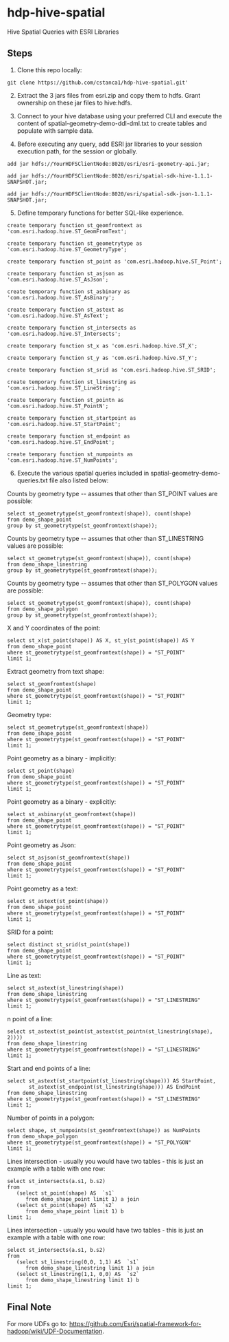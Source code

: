 # hdp-hive-spatial
Hive Spatial Queries with ESRI Libraries

## Steps
1. Clone this repo locally:

```
git clone https://github.com/cstanca1/hdp-hive-spatial.git' 
```

2. Extract the 3 jars files from esri.zip and copy them to hdfs. Grant ownership on these jar files to hive:hdfs.

3. Connect to your hive database using your preferred CLI and execute the content of spatial-geometry-demo-ddl-dml.txt to create tables and populate with sample data.

4. Before executing any query, add ESRI jar libraries to your session execution path, for the session or globally.


```
add jar hdfs://YourHDFSClientNode:8020/esri/esri-geometry-api.jar;

add jar hdfs://YourHDFSClientNode:8020/esri/spatial-sdk-hive-1.1.1-SNAPSHOT.jar;

add jar hdfs://YourHDFSClientNode:8020/esri/spatial-sdk-json-1.1.1-SNAPSHOT.jar;
```

5. Define temporary functions for better SQL-like experience.

```
create temporary function st_geomfromtext as 'com.esri.hadoop.hive.ST_GeomFromText';

create temporary function st_geometrytype as 'com.esri.hadoop.hive.ST_GeometryType';

create temporary function st_point as 'com.esri.hadoop.hive.ST_Point';

create temporary function st_asjson as 'com.esri.hadoop.hive.ST_AsJson';

create temporary function st_asbinary as 'com.esri.hadoop.hive.ST_AsBinary';

create temporary function st_astext as 'com.esri.hadoop.hive.ST_AsText';

create temporary function st_intersects as 'com.esri.hadoop.hive.ST_Intersects';

create temporary function st_x as 'com.esri.hadoop.hive.ST_X';

create temporary function st_y as 'com.esri.hadoop.hive.ST_Y';

create temporary function st_srid as 'com.esri.hadoop.hive.ST_SRID';

create temporary function st_linestring as 'com.esri.hadoop.hive.ST_LineString';

create temporary function st_pointn as 'com.esri.hadoop.hive.ST_PointN';

create temporary function st_startpoint as 'com.esri.hadoop.hive.ST_StartPoint';

create temporary function st_endpoint as 'com.esri.hadoop.hive.ST_EndPoint';

create temporary function st_numpoints as 'com.esri.hadoop.hive.ST_NumPoints';
```

6. Execute the various spatial queries included in spatial-geometry-demo-queries.txt file also listed below:

Counts by geometry type -- assumes that other than ST_POINT values are possible:

```
select st_geometrytype(st_geomfromtext(shape)), count(shape)
from demo_shape_point
group by st_geometrytype(st_geomfromtext(shape));
```

Counts by geometry type -- assumes that other than ST_LINESTRING values are possible:

```
select st_geometrytype(st_geomfromtext(shape)), count(shape)
from demo_shape_linestring
group by st_geometrytype(st_geomfromtext(shape));
```

Counts by geometry type -- assumes that other than ST_POLYGON values are possible:

```
select st_geometrytype(st_geomfromtext(shape)), count(shape)
from demo_shape_polygon
group by st_geometrytype(st_geomfromtext(shape));
```

X and Y coordinates of the point:

```
select st_x(st_point(shape)) AS X, st_y(st_point(shape)) AS Y 
from demo_shape_point 
where st_geometrytype(st_geomfromtext(shape)) = "ST_POINT"
limit 1;
```

Extract geometry from text shape:

```
select st_geomfromtext(shape) 
from demo_shape_point 
where st_geometrytype(st_geomfromtext(shape)) = "ST_POINT"
limit 1;
```

Geometry type:

```
select st_geometrytype(st_geomfromtext(shape)) 
from demo_shape_point 
where st_geometrytype(st_geomfromtext(shape)) = "ST_POINT"
limit 1;
```

Point geometry as a binary - implicitly:

```
select st_point(shape) 
from demo_shape_point 
where st_geometrytype(st_geomfromtext(shape)) = "ST_POINT" 
limit 1;
```

Point geometry as a binary - explicitly:

```
select st_asbinary(st_geomfromtext(shape)) 
from demo_shape_point 
where st_geometrytype(st_geomfromtext(shape)) = "ST_POINT"
limit 1;
```

Point geometry as Json:

```
select st_asjson(st_geomfromtext(shape)) 
from demo_shape_point 
where st_geometrytype(st_geomfromtext(shape)) = "ST_POINT"
limit 1;
```

Point geometry as a text:

```
select st_astext(st_point(shape)) 
from demo_shape_point 
where st_geometrytype(st_geomfromtext(shape)) = "ST_POINT"
limit 1;
```

SRID for a point:

```
select distinct st_srid(st_point(shape))
from demo_shape_point
where st_geometrytype(st_geomfromtext(shape)) = "ST_POINT"
limit 1;
```

Line as text:

```
select st_astext(st_linestring(shape))
from demo_shape_linestring
where st_geometrytype(st_geomfromtext(shape)) = "ST_LINESTRING"
limit 1;
```

n point of a line:

```
select st_astext(st_point(st_astext(st_pointn(st_linestring(shape), 2))))
from demo_shape_linestring
where st_geometrytype(st_geomfromtext(shape)) = "ST_LINESTRING"
limit 1;
```

Start and end points of a line:

```
select st_astext(st_startpoint(st_linestring(shape))) AS StartPoint, 
       st_astext(st_endpoint(st_linestring(shape))) AS EndPoint
from demo_shape_linestring
where st_geometrytype(st_geomfromtext(shape)) = "ST_LINESTRING"
limit 1;
```

Number of points in a polygon:

```
select shape, st_numpoints(st_geomfromtext(shape)) as NumPoints
from demo_shape_polygon
where st_geometrytype(st_geomfromtext(shape)) = "ST_POLYGON"
limit 1;
```

Lines intersection - usually you would have two tables - this is just an example with a table with one row:

```
select st_intersects(a.s1, b.s2)
from 
   (select st_point(shape) AS  `s1` 
      from demo_shape_point limit 1) a join
   (select st_point(shape) AS  `s2` 
      from demo_shape_point limit 1) b
limit 1;
```

Lines intersection - usually you would have two tables - this is just an example with a table with one row:

```
select st_intersects(a.s1, b.s2)
from 
   (select st_linestring(0,0, 1,1) AS  `s1` 
      from demo_shape_linestring limit 1) a join
   (select st_linestring(1,1, 0,0) AS  `s2` 
      from demo_shape_linestring limit 1) b
limit 1;
```

## Final Note

For more UDFs go to: https://github.com/Esri/spatial-framework-for-hadoop/wiki/UDF-Documentation.